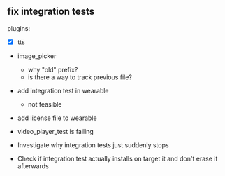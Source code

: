 ## fix integration tests

plugins: 
- [x] tts 
- image_picker
    - why "old" prefix?
    - is there a way to track previous file?

- add integration test in wearable
    - not feasible
- add license file to wearable
- video_player_test is failing
- Investigate why integration tests just suddenly stops
- Check if integration test actually installs on target it and don't erase it afterwards